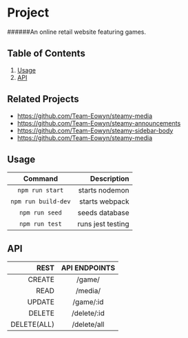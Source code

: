 # Project

######An online retail website featuring games.

## Table of Contents

1. [Usage](#Usage)
1. [API](#api)

## Related Projects

  - https://github.com/Team-Eowyn/steamy-media
  - https://github.com/Team-Eowyn/steamy-announcements
  - https://github.com/Team-Eowyn/steamy-sidebar-body
  - https://github.com/Team-Eowyn/steamy-media

  ## Usage

Command | Description
:---:|---:
`npm run start` | starts nodemon
`npm run build-dev` | starts webpack
`npm run seed` | seeds database
`npm run test` | runs jest testing

  ## API

|REST|API ENDPOINTS|
|--:|:-:|
CREATE|/game/
READ|/media/
UPDATE|/game/:id
DELETE|/delete/:id
DELETE(ALL)|/delete/all